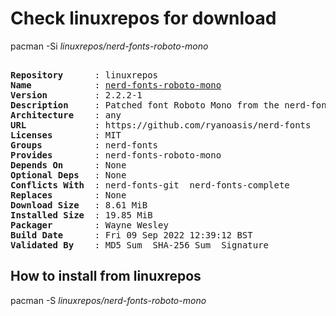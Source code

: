 # Check linuxrepos for download

pacman -Si *linuxrepos/nerd-fonts-roboto-mono*

<div class="highlight"><pre class="highlight"><text>
<b>Repository</b>      : linuxrepos
<b>Name</b>            : <a href="../../x86_64/nerd-fonts-roboto-mono-2.2.2-1-any.pkg.tar.zst">nerd-fonts-roboto-mono</a>
<b>Version</b>         : 2.2.2-1
<b>Description</b>     : Patched font Roboto Mono from the nerd-fonts library
<b>Architecture</b>    : any
<b>URL</b>             : https://github.com/ryanoasis/nerd-fonts
<b>Licenses</b>        : MIT
<b>Groups</b>          : nerd-fonts
<b>Provides</b>        : nerd-fonts-roboto-mono
<b>Depends On</b>      : None
<b>Optional Deps</b>   : None
<b>Conflicts With</b>  : nerd-fonts-git  nerd-fonts-complete
<b>Replaces</b>        : None
<b>Download Size</b>   : 8.61 MiB
<b>Installed Size</b>  : 19.85 MiB
<b>Packager</b>        : Wayne Wesley <wayne6324@gmail.com>
<b>Build Date</b>      : Fri 09 Sep 2022 12:39:12 BST
<b>Validated By</b>    : MD5 Sum  SHA-256 Sum  Signature
</text></pre></div>

## How to install from linuxrepos

pacman -S *linuxrepos/nerd-fonts-roboto-mono*
